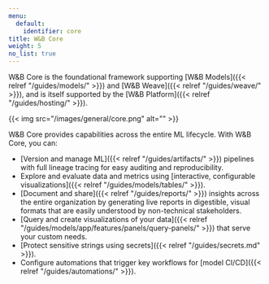 ```yaml
---
menu:
  default:
    identifier: core
title: W&B Core
weight: 5
no_list: true
---
```


W&B Core is the foundational framework supporting [W&B Models]({{< relref "/guides/models/" >}}) and [W&B Weave]({{< relref "/guides/weave/" >}}), and is itself supported by the [W&B Platform]({{< relref "/guides/hosting/" >}}). 

{{< img src="/images/general/core.png" alt="" >}}

W&B Core provides capabilities across the entire ML lifecycle. With W&B Core, you can:

- [Version and manage ML]({{< relref "/guides/artifacts/" >}}) pipelines with full lineage tracing for easy auditing and reproducibility.
- Explore and evaluate data and metrics using [interactive, configurable visualizations]({{< relref "/guides/models/tables/" >}}).
- [Document and share]({{< relref "/guides/reports/" >}}) insights across the entire organization by generating live reports in digestible, visual formats that are easily understood by non-technical stakeholders.
- [Query and create visualizations of your data]({{< relref "/guides/models/app/features/panels/query-panels/" >}}) that serve your custom needs.
- [Protect sensitive strings using secrets]({{< relref "/guides/secrets.md" >}}).
- Configure automations that trigger key workflows for [model CI/CD]({{< relref "/guides/automations/" >}}).
